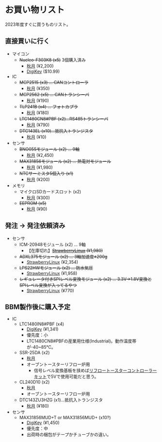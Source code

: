 # お買い物リスト

2023年度すぐに買うものリスト。

## 直接買いに行く

- マイコン
  - ~~Nucleo-F303K8 (x5)~~ 3個購入済み
    - [秋月](https://akizukidenshi.com/catalog/g/gM-10172/) (¥2,200)
    - [DigiKey](https://www.digikey.jp/short/vvwbvcq3) ($10.99)
- IC
  - ~~MCP2515 (x3) ... CANコントローラ~~
    - [秋月](https://akizukidenshi.com/catalog/g/gI-12030/) (¥350)
  - ~~MCP2562 (x5) ... CANトランシーバ~~
    - [秋月](https://akizukidenshi.com/catalog/g/gI-14383/) (¥190)
  - ~~TLP241B (x4) ... フォトカプラ~~
    - [秋月](https://akizukidenshi.com/catalog/g/gI-16705/) (¥180)
  - ~~LTC1480CN8#PBF (x2)...RS485トランシーバ~~
    - [秋月](https://akizukidenshi.com/catalog/g/gI-16602/) (¥790)
  - ~~DTC143EL (x10)...抵抗入トランジスタ~~
    - [秋月](https://akizukidenshi.com/catalog/g/gI-12469/) (¥10)
- センサ
  - ~~BNO055モジュール (x2) ... 9軸~~
    - [秋月](https://akizukidenshi.com/catalog/g/gK-16996/) (¥2,450)
  - ~~MAX31856モジュール (x2) ... 熱電対モジュール~~
    - [秋月](https://akizukidenshi.com/catalog/g/gM-08218/) (¥1,980)
  - ~~NTCサーミスタ5個入り (x1)~~
    - [秋月](https://akizukidenshi.com/catalog/g/gP-05251/) (¥200)
- メモリ
  - マイクロSDカードスロット (x2)
    - [秋月](https://akizukidenshi.com/catalog/g/gK-05488/) (¥300)
  - ~~EEPROM (x5)~~
    - [秋月](https://akizukidenshi.com/catalog/g/gI-03568/) (¥90)

## 発注 → 発注依頼済み

- センサ
  - ICM-20948モジュール (x2) ... 9軸
    - 【在庫切れ】~~[StrawberryLinux](https://strawberry-linux.com/catalog/items?code=20948) (¥1,980)~~
  - ~~ADXL375モジュール (x2) ... 3軸加速度±200g~~
    - [StrawberryLinux](https://strawberry-linux.com/catalog/items?code=12112) (¥2,354)
  - ~~LPS22HWモジュール (x2) ... 防水気圧~~
    - [StrawberryLinux](https://strawberry-linux.com/catalog/items?code=12133) (¥1,958)
  - ~~レギュレータ付きSPIレベル変換モジュール (x2) ... 3.3V->1.8V変換とSPIレベル変換が入ってるやつ~~
    - [StrawberryLinux](https://strawberry-linux.com/catalog/items?code=10304) (¥770)

## BBM製作後に購入予定

- IC
  - LTC1480IN8#PBF (x4)
    - [DigiKey](https://www.digikey.jp/ja/products/detail/analog-devices-inc/LTC1480IN8-PBF/963146) (¥1,341)
    - 優先度：小
    - LTC1480CN8#PBFの産業用仕様(Industrial)。動作温度帯が-40~85℃。
  - SSR-25DA (x2)
    - [秋月](https://akizukidenshi.com/catalog/g/gI-14017/)
    - オーブントースターリフロー炉用
      - 信号レベル変換基板を挟めば[リフロートースターコントローラーキット](https://mag.switch-science.com/2013/10/15/toaster-controller/)で5Vで使用可能だと思う。
  - CL240D10 (x2)
    - [秋月](https://www.mouser.jp/ProductDetail/Crydom/CL240D10?qs=3FxHq6lNtC7Q6TB3CqdpvA%3D%3D)
    - オーブントースターリフロー炉用
  - DTC143ZU3HZG (x1)...抵抗入トランジスタ
    - [秋月](https://akizukidenshi.com/catalog/g/gI-16746/) (¥180)
- センサ
  - MAX31856MUD+T or MAX31856MUD+ (x10?)
    - [DigiKey](https://www.digikey.jp/ja/products/detail/analog-devices-inc-maxim-integrated/MAX31856MUD-T/5050206) (¥1,450)
    - 優先度：中
    - 出荷時の梱包がテープかチューブかの違い。
